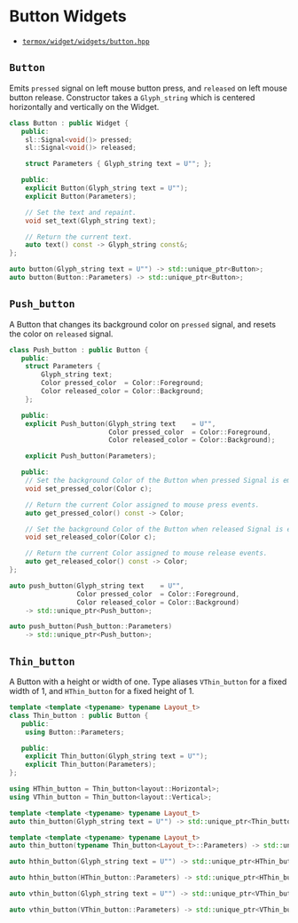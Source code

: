 # Button Widgets

- [`termox/widget/widgets/button.hpp`](../../../include/termox/widget/widgets/button.hpp)

## `Button`

Emits `pressed` signal on left mouse button press, and `released` on left mouse
button release. Constructor takes a `Glyph_string` which is centered
horizontally and vertically on the Widget.

```cpp
class Button : public Widget {
   public:
    sl::Signal<void()> pressed;
    sl::Signal<void()> released;

    struct Parameters { Glyph_string text = U""; };

   public:
    explicit Button(Glyph_string text = U"");
    explicit Button(Parameters);

    // Set the text and repaint.
    void set_text(Glyph_string text);

    // Return the current text.
    auto text() const -> Glyph_string const&;
};

auto button(Glyph_string text = U"") -> std::unique_ptr<Button>;
auto button(Button::Parameters) -> std::unique_ptr<Button>;
```

## `Push_button`

A Button that changes its background color on `pressed` signal, and resets the
color on `released` signal.

```cpp
class Push_button : public Button {
   public:
    struct Parameters {
        Glyph_string text;
        Color pressed_color  = Color::Foreground;
        Color released_color = Color::Background;
    };

   public:
    explicit Push_button(Glyph_string text    = U"",
                         Color pressed_color  = Color::Foreground,
                         Color released_color = Color::Background);

    explicit Push_button(Parameters);

   public:
    // Set the background Color of the Button when pressed Signal is emitted.
    void set_pressed_color(Color c);

    // Return the current Color assigned to mouse press events.
    auto get_pressed_color() const -> Color;

    // Set the background Color of the Button when released Signal is emitted.
    void set_released_color(Color c);

    // Return the current Color assigned to mouse release events.
    auto get_released_color() const -> Color;
};

auto push_button(Glyph_string text    = U"",
                 Color pressed_color  = Color::Foreground,
                 Color released_color = Color::Background)
    -> std::unique_ptr<Push_button>;

auto push_button(Push_button::Parameters)
    -> std::unique_ptr<Push_button>;
```

## `Thin_button`

A Button with a height or width of one. Type aliases `VThin_button` for a fixed
width of 1, and `HThin_button` for a fixed height of 1.

```cpp
template <template <typename> typename Layout_t>
class Thin_button : public Button {
   public:
    using Button::Parameters;

   public:
    explicit Thin_button(Glyph_string text = U"");
    explicit Thin_button(Parameters);
};

using HThin_button = Thin_button<layout::Horizontal>;
using VThin_button = Thin_button<layout::Vertical>;

template <template <typename> typename Layout_t>
auto thin_button(Glyph_string text = U"") -> std::unique_ptr<Thin_button<Layout_t>>;

template <template <typename> typename Layout_t>
auto thin_button(typename Thin_button<Layout_t>::Parameters) -> std::unique_ptr<Thin_button<Layout_t>>;

auto hthin_button(Glyph_string text = U"") -> std::unique_ptr<HThin_button>;

auto hthin_button(HThin_button::Parameters) -> std::unique_ptr<HThin_button>;

auto vthin_button(Glyph_string text = U"") -> std::unique_ptr<VThin_button>;

auto vthin_button(VThin_button::Parameters) -> std::unique_ptr<VThin_button>;
```
